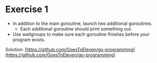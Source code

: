 # Exercise 1

- In addition to the main goroutine, launch two additional goroutines.
  - Each additional goroutine should print something out.
- Use waitgroups to make sure each goroutine finishes before your program exists.

Solution: [https://github.com/GoesToEleven/go-programming](https://github.com/GoesToEleven/go-programming)
